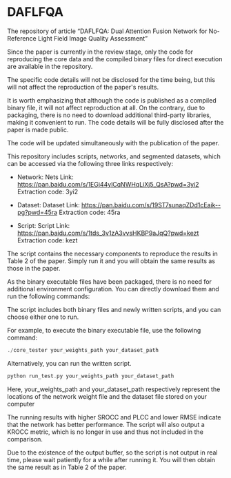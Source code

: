 # DAFLFQA
The repository of article “DAFLFQA: Dual Attention Fusion Network for No-Reference Light Field Image Quality Assessment” 

Since the paper is currently in the review stage, only the code for reproducing the core data and the compiled binary files for direct execution are available in the repository.

The specific code details will not be disclosed for the time being, but this will not affect the reproduction of the paper's results.

It is worth emphasizing that although the code is published as a compiled binary file, it will not affect reproduction at all. On the contrary, due to packaging, there is no need to download additional third-party libraries, making it convenient to run. The code details will be fully disclosed after the paper is made public.

The code will be updated simultaneously with the publication of the paper.

This repository includes scripts, networks, and segmented datasets, which can be accessed via the following three links respectively:

- Network: Nets 
  Link: https://pan.baidu.com/s/1EGj44ylCqNWHqLiXj5_QsA?pwd=3yi2 
  Extraction code: 3yi2

- Dataset: Dataset 
  Link: https://pan.baidu.com/s/19ST7sunaqZDd1cEaik--pg?pwd=45ra 
  Extraction code: 45ra

- Script: Script 
  Link: https://pan.baidu.com/s/1tds_3v1zA3vvsHKBP9aJqQ?pwd=kezt 
  Extraction code: kezt

The script contains the necessary components to reproduce the results in Table 2 of the paper. Simply run it and you will obtain the same results as those in the paper.

As the binary executable files have been packaged, there is no need for additional environment configuration. You can directly download them and run the following commands:

The script includes both binary files and newly written scripts, and you can choose either one to run.

For example, to execute the binary executable file, use the following command:

```cpp
./core_tester your_weights_path your_dataset_path
```

Alternatively, you can run the written script.

```cpp
python run_test.py your_weights_path your_dataset_path
```
Here, your_weights_path and your_dataset_path respectively represent the locations of the network weight file and the dataset file stored on your computer

The running results with higher SROCC and PLCC and lower RMSE indicate that the network has better performance. The script will also output a KROCC metric, which is no longer in use and thus not included in the comparison.

Due to the existence of the output buffer, so the script is not output in real time, please wait patiently for a while after running it. You will then obtain the same result as in Table 2 of the paper.
